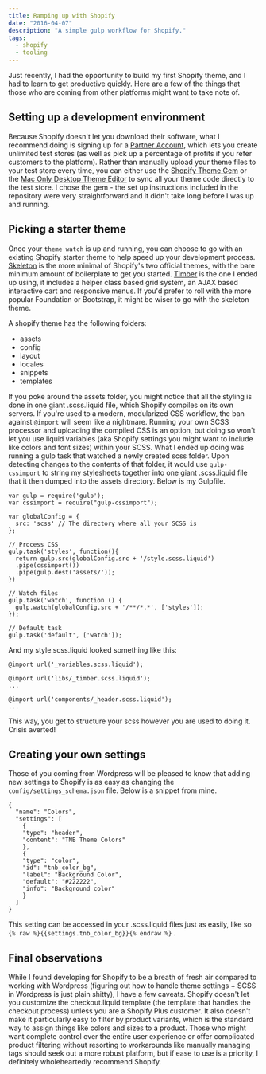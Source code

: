 ```yaml
---
title: Ramping up with Shopify
date: "2016-04-07"
description: "A simple gulp workflow for Shopify."
tags:
  - shopify
  - tooling
---
```


Just recently, I had the opportunity to build my first Shopify theme, and I had to learn to get productive quickly. Here are a few of the things that those who are coming from other platforms might want to take note of.

## Setting up a development environment

Because Shopify doesn't let you download their software, what I recommend doing is signing up for a [Partner Account](https://www.shopify.com/partners), which lets you create unlimited test stores (as well as pick up a percentage of profits if you refer customers to the platform). Rather than manually upload your theme files to your test store every time, you can either use the [Shopify Theme Gem](https://github.com/Shopify/shopify_theme) or the [Mac Only Desktop Theme Editor](https://apps.shopify.com/desktop-theme-editor) to sync all your theme code directly to the test store. I chose the gem - the set up instructions included in the repository were very straightforward and it didn't take long before I was up and running.

## Picking a starter theme

Once your `theme watch` is up and running, you can choose to go with an existing Shopify starter theme to help speed up your development process. [Skeleton](http://shopify.github.io/skeleton-theme/) is the more minimal of Shopify's two official themes, with the bare minimum amount of boilerplate to get you started. [Timber](http://shopify.github.io/Timber/) is the one I ended up using, it includes a helper class based grid system, an AJAX based interactive cart and responsive menus. If you'd prefer to roll with the more popular Foundation or Bootstrap, it might be wiser to go with the skeleton theme.

A shopify theme has the following folders:

- assets
- config
- layout
- locales
- snippets
- templates

If you poke around the assets folder, you might notice that all the styling is done in one giant .scss.liquid file, which Shopify compiles on its own servers. If you're used to a modern, modularized CSS workflow, the ban against `@import` will seem like a nightmare. Running your own SCSS processor and uploading the compiled CSS is an option, but doing so won't let you use liquid variables (aka Shopify settings you might want to include like colors and font sizes) within your SCSS. What I ended up doing was running a gulp task that watched a newly created scss folder. Upon detecting changes to the contents of that folder, it would use `gulp-cssimport` to string my stylesheets together into one giant .scss.liquid file that it then dumped into the assets directory. Below is my Gulpfile.

```
var gulp = require('gulp');
var cssimport = require("gulp-cssimport");

var globalConfig = {
  src: 'scss' // The directory where all your SCSS is
};

// Process CSS
gulp.task('styles', function(){
  return gulp.src(globalConfig.src + '/style.scss.liquid')
  .pipe(cssimport())
  .pipe(gulp.dest('assets/'));
})

// Watch files
gulp.task('watch', function () {
  gulp.watch(globalConfig.src + '/**/*.*', ['styles']);
});

// Default task
gulp.task('default', ['watch']);
```

And my style.scss.liquid looked something like this:

```
@import url('_variables.scss.liquid');

@import url('libs/_timber.scss.liquid');
...

@import url('components/_header.scss.liquid');
...
```

This way, you get to structure your scss however you are used to doing it. Crisis averted!

## Creating your own settings

Those of you coming from Wordpress will be pleased to know that adding new settings to Shopify is as easy as changing the `config/settings_schema.json` file. Below is a snippet from mine.

```
{
  "name": "Colors",
  "settings": [
    {
    "type": "header",
    "content": "TNB Theme Colors"
    },
    {
    "type": "color",
    "id": "tnb_color_bg",
    "label": "Background Color",
    "default": "#222222",
    "info": "Background color"
    }
  ]
}
```

This setting can be accessed in your .scss.liquid files just as easily, like so `{% raw %}{{settings.tnb_color_bg}}{% endraw %}` .

## Final observations

While I found developing for Shopify to be a breath of fresh air compared to working with Wordpress (figuring out how to handle theme settings + SCSS in Wordpress is just plain shitty), I have a few caveats. Shopify doesn't let you customize the checkout.liquid template (the template that handles the checkout process) unless you are a Shopify Plus customer. It also doesn't make it particularly easy to filter by product variants, which is the standard way to assign things like colors and sizes to a product. Those who might want complete control over the entire user experience or offer complicated product filtering without resorting to workarounds like manually managing tags should seek out a more robust platform, but if ease to use is a priority, I definitely wholeheartedly recommend Shopify.
